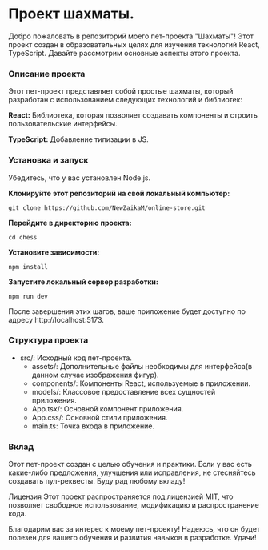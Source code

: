# Проект шахматы.

Добро пожаловать в репозиторий моего пет-проекта "Шахматы"! Этот проект создан в образовательных целях для изучения технологий React, TypeScript. Давайте рассмотрим основные аспекты этого проекта.

### Описание проекта
Этот пет-проект представляет собой простые шахматы, который разработан с использованием следующих технологий и библиотек:

**React:** Библиотека, которая позволяет создавать компоненты и строить пользовательские интерфейсы.

**TypeScript:** Добавление типизации в JS.

### Установка и запуск
Убедитесь, что у вас установлен Node.js.

**Клонируйте этот репозиторий на свой локальный компьютер:**
```
git clone https://github.com/NewZaikaM/online-store.git
```

**Перейдите в директорию проекта:**
```
cd chess
```

**Установите зависимости:**
```
npm install
```

**Запустите локальный сервер разработки:**
```
npm run dev
```

После завершения этих шагов, ваше приложение будет доступно по адресу http://localhost:5173.

### Структура проекта
- src/: Исходный код пет-проекта.
  - assets/: Дополнительные файлы необходимы для интерфейса(в данном случае изображения фигур).
  - components/: Компоненты React, используемые в приложении.
  - models/: Классовое предоставление всех сущностей приложения.
  - App.tsx/: Основной компонент приложения.
  - App.css/: Основной стили приложения.
  - main.ts: Точка входа в приложение.

### Вклад
Этот пет-проект создан с целью обучения и практики. Если у вас есть какие-либо предложения, улучшения или исправления, не стесняйтесь создавать пул-реквесты. Буду рад любому вкладу!

Лицензия
Этот проект распространяется под лицензией MIT, что позволяет свободное использование, модификацию и распространение кода.

Благодарим вас за интерес к моему пет-проекту! Надеюсь, что он будет полезен для вашего обучения и развития навыков в разработке. Удачи!
